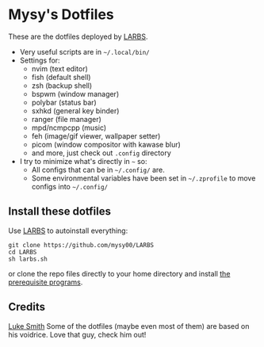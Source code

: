 # Mysy's Dotfiles

These are the dotfiles deployed by [LARBS](https://github.com/mysy00/LARBS).

- Very useful scripts are in `~/.local/bin/`
- Settings for:
	- nvim (text editor)
	- fish (default shell)
	- zsh (backup shell)
	- bspwm (window manager)
	- polybar (status bar)
	- sxhkd (general key binder)
	- ranger (file manager)
	- mpd/ncmpcpp (music)
	- feh (image/gif viewer, wallpaper setter)
	- picom (window compositor with kawase blur)
	- and more, just check out `.config` directory
- I try to minimize what's directly in `~` so:
	- All configs that can be in `~/.config/` are.
	- Some environmental variables have been set in `~/.zprofile` to move configs into `~/.config/`

## Install these dotfiles

Use [LARBS](https://github.com/mysy00/LARBS) to autoinstall everything:

```
git clone https://github.com/mysy00/LARBS
cd LARBS
sh larbs.sh
```

or clone the repo files directly to your home directory and install [the prerequisite programs](https://github.com/mysy00/LARBS/blob/master/progs.csv).

## Credits
[Luke Smith](https://lukesmith.xyz) Some of the dotfiles (maybe even most of them) are based on his voidrice. Love that guy, check him out!
